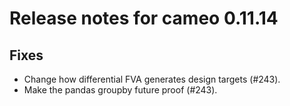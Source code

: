 # Release notes for cameo 0.11.14

## Fixes

* Change how differential FVA generates design targets (#243).
* Make the pandas groupby future proof (#243).

